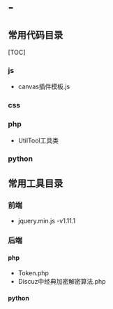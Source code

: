 # -
## 常用代码目录

[TOC]

### js
- canvas插件模板.js

### css

### php
- UtilTool工具类	

### python


## 常用工具目录

### 前端
- jquery.min.js -v1.11.1

### 后端
#### php
- Token.php
- Discuz中经典加密解密算法.php

#### python
